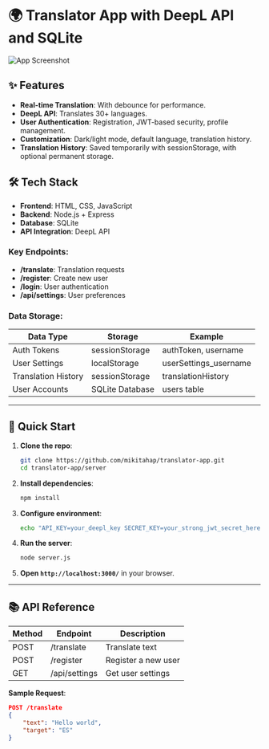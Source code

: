 # 🌍 Translator App with DeepL API and SQLite

![App Screenshot]([https://imgur.com/a/tYzYqIY](https://i.imgur.com/3j87yNm.png))

## ✨ Features

- **Real-time Translation**: With debounce for performance.
- **DeepL API**: Translates 30+ languages.
- **User Authentication**: Registration, JWT-based security, profile management.
- **Customization**: Dark/light mode, default language, translation history.
- **Translation History**: Saved temporarily with sessionStorage, with optional permanent storage.

## 🛠 Tech Stack

- **Frontend**: HTML, CSS, JavaScript
- **Backend**: Node.js + Express
- **Database**: SQLite
- **API Integration**: DeepL API

### Key Endpoints:

- **/translate**: Translation requests
- **/register**: Create new user
- **/login**: User authentication
- **/api/settings**: User preferences

### Data Storage:

| Data Type           | Storage         | Example              |
|---------------------|-----------------|----------------------|
| Auth Tokens         | sessionStorage  | authToken, username  |
| User Settings       | localStorage    | userSettings_username|
| Translation History | sessionStorage  | translationHistory   |
| User Accounts       | SQLite Database | users table          |

---

## 🚀 Quick Start

1. **Clone the repo**:
    ```bash
    git clone https://github.com/mikitahap/translator-app.git
    cd translator-app/server
    ```

2. **Install dependencies**:
    ```bash
    npm install
    ```
3. **Configure environment**:
    ```bash
    echo "API_KEY=your_deepl_key SECRET_KEY=your_strong_jwt_secret_here" > .env
    ```

4. **Run the server**:
    ```bash
    node server.js
    ```

5. **Open `http://localhost:3000/`** in your browser.

---


## 📚 API Reference

| Method | Endpoint         | Description                |
|--------|------------------|----------------------------|
| POST   | /translate       | Translate text             |
| POST   | /register        | Register a new user        |
| GET    | /api/settings    | Get user settings           |

**Sample Request**:
```json
POST /translate
{
    "text": "Hello world",
    "target": "ES"
}
